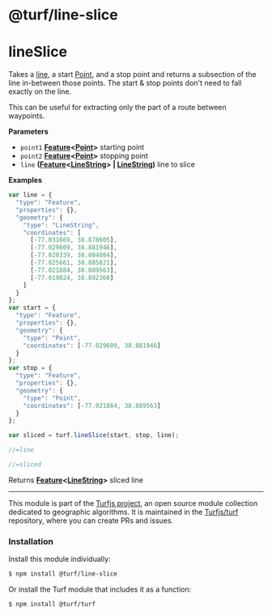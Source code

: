 # @turf/line-slice

# lineSlice

Takes a [line](http://geojson.org/geojson-spec.html#linestring), a start [Point](http://geojson.org/geojson-spec.html#point), and a stop point
and returns a subsection of the line in-between those points.
The start & stop points don't need to fall exactly on the line.

This can be useful for extracting only the part of a route between waypoints.

**Parameters**

-   `point1` **[Feature](http://geojson.org/geojson-spec.html#feature)&lt;[Point](http://geojson.org/geojson-spec.html#point)>** starting point
-   `point2` **[Feature](http://geojson.org/geojson-spec.html#feature)&lt;[Point](http://geojson.org/geojson-spec.html#point)>** stopping point
-   `line` **([Feature](http://geojson.org/geojson-spec.html#feature)&lt;[LineString](http://geojson.org/geojson-spec.html#linestring)> | [LineString](http://geojson.org/geojson-spec.html#linestring))** line to slice

**Examples**

```javascript
var line = {
  "type": "Feature",
  "properties": {},
  "geometry": {
    "type": "LineString",
    "coordinates": [
      [-77.031669, 38.878605],
      [-77.029609, 38.881946],
      [-77.020339, 38.884084],
      [-77.025661, 38.885821],
      [-77.021884, 38.889563],
      [-77.019824, 38.892368]
    ]
  }
};
var start = {
  "type": "Feature",
  "properties": {},
  "geometry": {
    "type": "Point",
    "coordinates": [-77.029609, 38.881946]
  }
};
var stop = {
  "type": "Feature",
  "properties": {},
  "geometry": {
    "type": "Point",
    "coordinates": [-77.021884, 38.889563]
  }
};

var sliced = turf.lineSlice(start, stop, line);

//=line

//=sliced
```

Returns **[Feature](http://geojson.org/geojson-spec.html#feature)&lt;[LineString](http://geojson.org/geojson-spec.html#linestring)>** sliced line

---

This module is part of the [Turfjs project](http://turfjs.org/), an open source
module collection dedicated to geographic algorithms. It is maintained in the
[Turfjs/turf](https://github.com/Turfjs/turf) repository, where you can create
PRs and issues.

### Installation

Install this module individually:

```sh
$ npm install @turf/line-slice
```

Or install the Turf module that includes it as a function:

```sh
$ npm install @turf/turf
```
